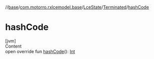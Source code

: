 //[base](../../../index.md)/[com.motorro.rxlcemodel.base](../../index.md)/[LceState](../index.md)/[Terminated](index.md)/[hashCode](hash-code.md)



# hashCode  
[jvm]  
Content  
open override fun [hashCode](hash-code.md)(): [Int](https://kotlinlang.org/api/latest/jvm/stdlib/kotlin/-int/index.html)  



